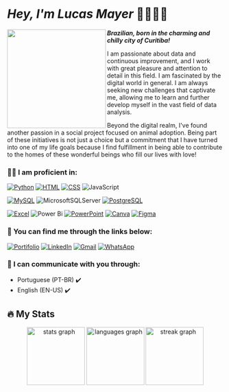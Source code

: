 # _Hey, I'm Lucas Mayer_ 🤙🏻🖐🏻
<img align="left" height="230" src="https://i.pinimg.com/originals/fe/cc/a9/fecca98ca4df2b657860061a13b800e2.jpg"  />
  
  ***Brazilian, born in the charming and chilly city of Curitiba!***

I am passionate about data and continuous improvement, and I work with great pleasure and attention to detail in this field. I am fascinated by the digital world in general. I am always seeking new challenges that captivate me, allowing me to learn and further develop myself in the vast field of data analysis.

Beyond the digital realm, I've found another passion in a social project focused on animal adoption. Being part of these initiatives is not just a choice but a commitment that I have turned into one of my life goals because I find fulfillment in being able to contribute to the homes of these wonderful beings who fill our lives with love!



### 💪🏻 I am proficient in:
[![Python](https://img.shields.io/badge/Python-3776AB?style=for-the-badge&logo=python&logoColor=white)]()
[![HTML](https://img.shields.io/badge/HTML-239120?style=for-the-badge&logo=html5&logoColor=white)]()
[![CSS](https://img.shields.io/badge/CSS-239120?&style=for-the-badge&logo=css3&logoColor=white)]()
![JavaScript](https://img.shields.io/badge/javascript-%23323330.svg?style=for-the-badge&logo=javascript&logoColor=%23F7DF1E)

[![MySQL](https://img.shields.io/badge/MySQL-005C84?style=for-the-badge&logo=mysql&logoColor=white)]()
![MicrosoftSQLServer](https://img.shields.io/badge/Microsoft%20SQL%20Server-CC2927?style=for-the-badge&logo=microsoft%20sql%20server&logoColor=white)
[![PostgreSQL](https://img.shields.io/badge/PostgreSQL-316192?style=for-the-badge&logo=postgresql&logoColor=white)]()

[![Excel](https://img.shields.io/badge/Microsoft_Excel-217346?style=for-the-badge&logo=microsoft-excel&logoColor=white)]()
![Power Bi](https://img.shields.io/badge/power_bi-F2C811?style=for-the-badge&logo=powerbi&logoColor=black)
[![PowerPoint](https://img.shields.io/badge/Microsoft_PowerPoint-B7472A?style=for-the-badge&logo=microsoft-powerpoint&logoColor=white)]()
[![Canva](https://img.shields.io/badge/Canva-%2300C4CC.svg?&style=for-the-badge&logo=Canva&logoColor=white)]()
[![Figma](https://img.shields.io/badge/Figma-F24E1E?style=for-the-badge&logo=figma&logoColor=white)]()


### 👀 You can find me through the links below:
[![Portifolio](https://img.shields.io/badge/website-000000?style=for-the-badge&logo=About.me&logoColor=white)](https://contatolucasmayer.wixsite.com/lemportifolio)
[![LinkedIn](https://img.shields.io/badge/LinkedIn-0077B5?style=for-the-badge&logo=linkedin&logoColor=white)](https://www.linkedin.com/in/lucasmayer00/)
[![Gmail](https://img.shields.io/badge/Gmail-D14836?style=for-the-badge&logo=gmail&logoColor=white)](https://mail.google.com/mail/u/0/?fs=1&tf=cm&source=mailto&to=contato.lucasmayer@gmail.com)
[![WhatsApp](https://img.shields.io/badge/WhatsApp-25D366?style=for-the-badge&logo=whatsapp&logoColor=white)](https://encurtador.com.br/hVuIR)



### 🏁 I can communicate with you through:
- Portuguese (PT-BR) ✔️
- English (EN-US) ✔️



## 🔥 My Stats
<div align="center">
  <img src="https://github-readme-stats.vercel.app/api?username=lucasmayeer&hide_title=false&hide_rank=false&show_icons=true&include_all_commits=true&count_private=true&disable_animations=false&theme=dracula&locale=en&hide_border=true&order=1&custom_title=Stats" height="135" alt="stats graph"  />
  <img src="https://github-readme-stats.vercel.app/api/top-langs?username=lucasmayeer&locale=en&hide_title=false&layout=compact&card_width=320&langs_count=5&theme=dracula&hide_border=true&order=2&custom_title=Languages" height="135" alt="languages graph"  />
  <img src="https://streak-stats.demolab.com?user=lucasmayeer&locale=en&mode=weekly&theme=dracula&hide_border=true&border_radius=0&order=3" height="135" alt="streak graph"  />
</div>





